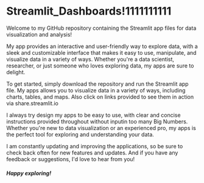 # Streamlit_Dashboards!1111111111
Welcome to my GitHub repository containing the Streamlit app files for data visualization and analysis!

My app provides an interactive and user-friendly way to explore data, with a sleek and customizable interface that makes it easy to use, manipulate, and visualize data in a variety of ways. Whether you're a data scientist, researcher, or just someone who loves exploring data, my apps are sure to delight.

To get started, simply download the repository and run the Streamlit app file. My apps allows you to visualize data in a variety of ways, including charts, tables, and maps. Also click on links provided to see them in action via share.streamlit.io

I always try design my apps to be easy to use, with clear and concise instructions provided throughout without inputin too many Big Numbers. Whether you're new to data visualization or an experienced pro, my apps is the perfect tool for exploring and understanding your data.

I am constantly updating and improving the applications, so be sure to check back often for new features and updates. And if you have any feedback or suggestions, I'd love to hear from you!

##### Happy exploring!
